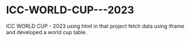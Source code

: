 # ICC-WORLD-CUP---2023
ICC WORLD CUP - 2023 using html in that project fetch data using iframe and developed a world cup table.
